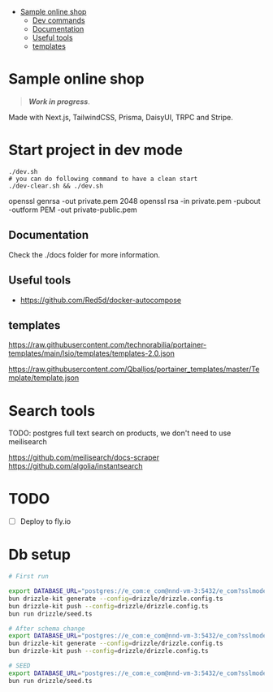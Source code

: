 - [Sample online shop](#sample-online-shop)
  - [Dev commands](#dev-commands)
  - [Documentation](#documentation)
  - [Useful tools](#useful-tools)
  - [templates](#templates)

# Sample online shop

> ***Work in progress***.

Made with Next.js, TailwindCSS, Prisma, DaisyUI, TRPC and Stripe.

# Start project in dev mode
```shell
./dev.sh
# you can do following command to have a clean start
./dev-clear.sh && ./dev.sh
```

openssl genrsa -out private.pem 2048
openssl rsa -in private.pem -pubout -outform PEM -out private-public.pem

## Documentation
Check the ./docs folder for more information.

## Useful tools
- https://github.com/Red5d/docker-autocompose

## templates
https://raw.githubusercontent.com/technorabilia/portainer-templates/main/lsio/templates/templates-2.0.json

https://raw.githubusercontent.com/Qballjos/portainer_templates/master/Template/template.json

# Search tools

TODO: postgres full text search on products, we don't need to use meilisearch

https://github.com/meilisearch/docs-scraper
https://github.com/algolia/instantsearch


# TODO
- [ ] Deploy to fly.io

# Db setup

```bash
# First run

export DATABASE_URL="postgres://e_com:e_com@nnd-vm-3:5432/e_com?sslmode=disable"
bun drizzle-kit generate --config=drizzle/drizzle.config.ts
bun drizzle-kit push --config=drizzle/drizzle.config.ts
bun run drizzle/seed.ts

# After schema change
export DATABASE_URL="postgres://e_com:e_com@nnd-vm-3:5432/e_com?sslmode=disable"
bun drizzle-kit generate --config=drizzle/drizzle.config.ts
bun drizzle-kit push --config=drizzle/drizzle.config.ts

# SEED
export DATABASE_URL="postgres://e_com:e_com@nnd-vm-3:5432/e_com?sslmode=disable"
bun run drizzle/seed.ts

```
